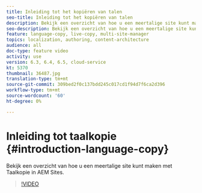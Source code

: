 ```yaml
---
title: Inleiding tot het kopiëren van talen
seo-title: Inleiding tot het kopiëren van talen
description: Bekijk een overzicht van hoe u een meertalige site kunt maken met Taalkopie in AEM Sites
seo-description: Bekijk een overzicht van hoe u een meertalige site kunt maken met Taalkopie in AEM Sites
feature: language-copy, live-copy, multi-site-manager
topics: localization, authoring, content-architecture
audience: all
doc-type: feature video
activity: use
version: 6.3, 6.4, 6.5, cloud-service
kt: 5370
thumbnail: 36487.jpg
translation-type: tm+mt
source-git-commit: 309bed2f0c137bdd245c017cd1f94d7f6ca2d396
workflow-type: tm+mt
source-wordcount: '60'
ht-degree: 0%

---
```



# Inleiding tot taalkopie {#introduction-language-copy}

Bekijk een overzicht van hoe u een meertalige site kunt maken met Taalkopie in AEM Sites.

>[!VIDEO](https://video.tv.adobe.com/v/36487?quality=12&learn=on)
